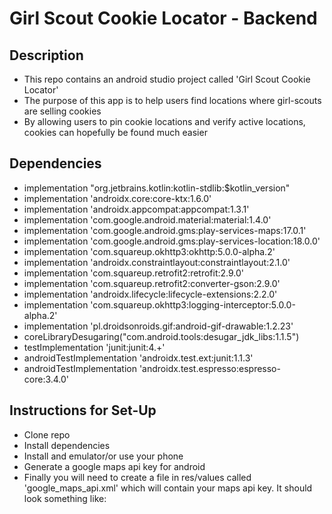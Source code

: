 # Girl Scout Cookie Locator - Backend

## Description

- This repo contains an android studio project called 'Girl Scout Cookie Locator'
- The purpose of this app is to help users find locations where girl-scouts are selling cookies
- By allowing users to pin cookie locations and verify active locations, cookies can hopefully be found much easier

## Dependencies

- implementation "org.jetbrains.kotlin:kotlin-stdlib:$kotlin_version"
- implementation 'androidx.core:core-ktx:1.6.0'
- implementation 'androidx.appcompat:appcompat:1.3.1'
- implementation 'com.google.android.material:material:1.4.0'
- implementation 'com.google.android.gms:play-services-maps:17.0.1'
- implementation 'com.google.android.gms:play-services-location:18.0.0'
- implementation 'com.squareup.okhttp3:okhttp:5.0.0-alpha.2'
- implementation 'androidx.constraintlayout:constraintlayout:2.1.0'
- implementation 'com.squareup.retrofit2:retrofit:2.9.0'
- implementation 'com.squareup.retrofit2:converter-gson:2.9.0'
- implementation 'androidx.lifecycle:lifecycle-extensions:2.2.0'
- implementation 'com.squareup.okhttp3:logging-interceptor:5.0.0-alpha.2'
- implementation 'pl.droidsonroids.gif:android-gif-drawable:1.2.23'
- coreLibraryDesugaring("com.android.tools:desugar_jdk_libs:1.1.5")
- testImplementation 'junit:junit:4.+'
- androidTestImplementation 'androidx.test.ext:junit:1.1.3'
- androidTestImplementation 'androidx.test.espresso:espresso-core:3.4.0'

## Instructions for Set-Up

- Clone repo
- Install dependencies
- Install and emulator/or use your phone
- Generate a google maps api key for android
- Finally you will need to create a file in res/values called 'google_maps_api.xml' which will contain your maps api key. It should look something like:

<resources>
    <!--
    TODO: Before you run your application, you need a Google Maps API key.

    To get one, follow this link, follow the directions and press "Create" at the end:

    https://console.developers.google.com/flows/enableapi?apiid=maps_android_backend&keyType=CLIENT_SIDE_ANDROID&r=C6:9E:BD:11:55:50:B9:B1:0B:B5:F2:50:FD:45:82:91:BF:E1:F8:AE%3Bcom.example.girlscoutcookielocator

    You can also add your credentials to an existing key, using these values:

    Package name:
    com.example.girlscoutcookielocator

    SHA-1 certificate fingerprint:
    C6:9E:BD:11:55:50:B9:B1:0B:B5:F2:50:FD:45:82:91:BF:E1:F8:AE

    Alternatively, follow the directions here:
    https://developers.google.com/maps/documentation/android/start#get-key

    Once you have your key (it starts with "AIza"), replace the "google_maps_key"
    string in this file.
    -->
    <string name="google_maps_key" templateMergeStrategy="preserve" translatable="false">YOUR-API-KEY-HERE</string>
</resources>